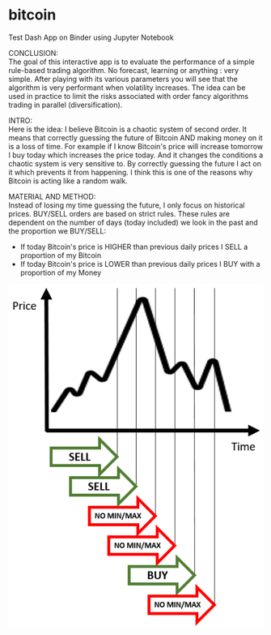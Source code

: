 # bitcoin
Test Dash App on Binder using Jupyter Notebook

CONCLUSION:<br/>
The goal of this interactive app is to evaluate the performance of a simple rule-based trading algorithm. No forecast, learning or anything : very simple. After playing with its various parameters you will see that the algorithm is very performant when volatility increases. The idea can be used in practice to limit the risks associated with order fancy algorithms trading in parallel (diversification).

INTRO:<br/>
Here is the idea: I believe Bitcoin is a chaotic system of second order. It means that correctly guessing the future of Bitcoin AND making money on it is a loss of time. For example if I know Bitcoin's price will increase tomorrow I buy today which increases the price today. And it changes the conditions a chaotic system is very sensitive to. By correctly guessing the future I act on it which prevents it from happening. I think this is one of the reasons why Bitcoin is acting like a random walk.

MATERIAL AND METHOD:<br/>
Instead of losing my time guessing the future, I only focus on historical prices. BUY/SELL orders are based on strict rules. These rules are dependent on the number of days (today included) we look in the past and the proportion we BUY/SELL:
- If today Bitcoin's price is HIGHER than previous daily prices I SELL a proportion of my Bitcoin
- If today Bitcoin's price is LOWER than previous daily prices I BUY with a proportion of my Money

![alt text](https://github.com/VicCGI/bitcoin/blob/main/Schema_Algo.PNG?raw=true)

